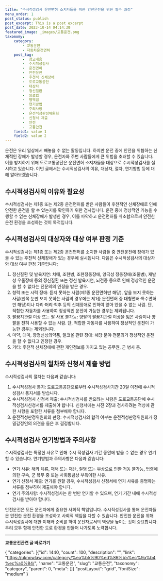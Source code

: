 ```yaml
---
title: "수시적성검사 운전면허 소지자들을 위한 안전운전을 위한 필수 과정"
menu_order: 1
post_status: publish
post_excerpt: This is a post excerpt
post_date: 2023-10-14 04:14:30
featured_image: _images/교통운전.png
taxonomy:
    category:
        - 교통운전
        - 자동차운전면허
    post_tag:
        -  참고내용
        -  수시적성검사
        -  운전면허
        -  안전운전
        -  후천적 신체장애
        -  도로교통공단
        -  대상자
        -  정신질환
        -  의료법
        -  병역법
        -  연기방법
        -  주의사항
        -  운전적성판정위원회
        -  신청서 제출
        -  안전
        -  교통안전
    field1: value 1
    field2: value 2
---
```




운전은 우리 일상에서 빼놓을 수 없는 활동입니다. 하지만 운전 중에 안전을 위협하는 신체적인 장애가 발생할 경우, 운전자와 주변 사람들에게 큰 위험을 초래할 수 있습니다. 이를 방지하기 위해 도로교통공단은 운전면허 소지자들을 대상으로 수시적성검사를 실시하고 있습니다. 이번 글에서는 수시적성검사의 이유, 대상자, 절차, 연기방법 등에 대해 알아보겠습니다.

## 수시적성검사의 이유와 필요성

수시적성검사는 제1종 또는 제2종 운전면허를 받은 사람들이 후천적인 신체장애로 인해 안전한 운전을 할 수 있는지를 확인하기 위한 검사입니다. 운전 중에 정상적인 기능을 수행할 수 없는 신체장애가 발생한 경우, 이를 파악하고 운전면허를 취소함으로써 안전한 운전 환경을 조성하는 것이 목적입니다.

## 수시적성검사의 대상자와 대상 여부 판정 기준

수시적성검사는 제1종 또는 제2종 운전면허를 소지한 사람들 중 안전운전에 장애가 있을 수 있는 후천적 신체장애가 있는 경우에 실시됩니다. 다음은 수시적성검사의 대상자와 대상 여부 판정 기준입니다:

1. 정신질환 및 발육지연: 치매, 조현병, 조현정동장애, 양극성 정동장애(조울병), 재발성 우울장애 등의 정신질환 또는 정신 발육지연, 뇌전증 등으로 인해 정상적인 운전을 할 수 없다는 전문의의 인정을 받은 경우.
2. 청력 또는 시력 장애: 듣지 못하는 사람(제1종 운전면허만 해당), 앞을 보지 못하는 사람(한쪽 눈만 보지 못하는 사람의 경우에는 제1종 운전면허 중 대형면허·특수면허만 해당)이나 다리·머리·척추 등의 신체장애로 인하여 앉아 있을 수 없는 사람. 단, 적합한 자동차를 사용하여 정상적인 운전이 가능한 경우는 제외됩니다.
3. 팔꿈치관절 이상 또는 팔 사용 불가능: 양팔의 팔꿈치관절 이상을 잃은 사람이나 양팔을 전혀 사용할 수 없는 사람. 단, 적합한 자동차를 사용하여 정상적인 운전이 가능한 경우는 제외됩니다.
4. 마약, 대마, 향정신성의약품, 알코올 관련 장애: 해당 분야 전문의가 정상적인 운전을 할 수 없다고 인정한 경우.
5. 기타: 후천적 신체장애에 관한 개인정보를 가지고 있는 공무원, 군 병사 등.

## 수시적성검사의 절차와 신청서 제출 방법

수시적성검사의 절차는 다음과 같습니다:

1. 수시적성검사 통지: 도로교통공단으로부터 수시적성검사기간 20일 이전에 수시적성검사 통지서를 받습니다.
2. 수시적성검사 신청서 제출: 수시적성검사를 받으려는 사람은 도로교통공단에 수시적성검사신청서를 제출해야 합니다. 신청서에는 사진 2장과 검사하려는 적성에 관한 사항을 포함한 서류를 첨부해야 합니다.
3. 운전적성판정위원회의 판정: 수시적성검사의 합격 여부는 운전적성판정위원회가 정밀감정인의 의견을 들은 후 결정합니다.

## 수시적성검사 연기방법과 주의사항

수시적성검사는 특정한 사유로 인해 수시 적성검사 기간 동안에 받을 수 없는 경우 연기할 수 있습니다. 연기방법과 주의사항은 다음과 같습니다:

- 연기 사유: 해외 체류, 재해 또는 재난, 질병 또는 부상으로 인한 거동 불가능, 법령에 의한 구속, 군 복무 중 또는 사회통념상 부득이한 사유.
- 연기 신청서 제출: 연기를 원할 경우, 수시적성검사 신청서에 연기 사유를 증명하는 서류를 첨부하여 제출해야 합니다.
- 연기 주의사항: 수시적성검사는 한 번만 연기할 수 있으며, 연기 기간 내에 수시적성검사를 받아야 합니다.

안전운전은 모든 운전자에게 중요한 사회적 책임입니다. 수시적성검사를 통해 운전자들은 안전한 운전 환경을 조성하고 사회적 책임을 다할 수 있습니다. 안전한 운전을 위해 수시적성검사에 대한 이해와 준비를 하여 운전자로서의 역량을 높이는 것이 중요합니다. 우리 모두 함께 안전한 도로 환경을 만들어 나가도록 노력합시다.


<!-- wp:separator -->
<hr class="wp-block-separator has-alpha-channel-opacity"/>
<!-- /wp:separator -->
<!-- wp:group {"backgroundColor":"base","layout":{"type":"constrained"}} -->
<div class="wp-block-group has-base-background-color has-background">
<!-- wp:paragraph {"align":"center","fontSize":"large"} -->
<p class="has-text-align-center has-large-font-size"><strong>교통운전관련 글 바로가기</strong></p>
<!-- /wp:paragraph -->

<!-- wp:latest-posts -->
{
"categories": [{"id": 1440, "count": 100, "description": "", "link": "https://uknowlaw.com/category/%ea%b5%90%ed%86%b5%ec%9a%b4%ec%a0%84/", "name": "교통운전", "slug": "교통운전", "taxonomy": "category", "parent": 0, "meta": []}
"postLayout": "grid",
"fontSize": "medium"
}
<!-- /wp:latest-posts -->

</div>
<!-- /wp:group -->
    